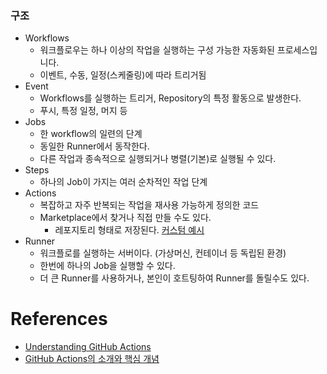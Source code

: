 
### 구조
- Workflows
	- 워크플로우는 하나 이상의 작업을 실행하는 구성 가능한 자동화된 프로세스입니다.
	- 이벤트, 수동, 일정(스케줄링)에 따라 트리거됨
- Event
	- Workflows를 실행하는 트리거, Repository의 특정 활동으로 발생한다.
	- 푸시, 특정 일정, 머지 등
- Jobs
	- 한 workflow의 일련의 단계
	- 동일한 Runner에서 동작한다.
	- 다른 작업과 종속적으로 실행되거나 병렬(기본)로 실행될 수 있다.
- Steps
	- 하나의 Job이 가지는 여러 순차적인 작업 단계
- Actions
	- 복잡하고 자주 반복되는 작업을 재사용 가능하게 정의한 코드
	- Marketplace에서 찾거나 직접 만들 수도 있다.
		- 레포지토리 형태로 저장된다. [커스텀 예시](https://smartstudio.tech/custom-github-actions/)
- Runner
	- 워크플로를 실행하는 서버이다. (가상머신, 컨테이너 등 독립된 환경)
	- 한번에 하나의 Job을 실행할 수 있다.
	- 더 큰 Runner를 사용하거나, 본인이 호트팅하여 Runner를 돌릴수도 있다.

# References
- [Understanding GitHub Actions](https://docs.github.com/en/actions/learn-github-actions/understanding-github-actions#workflows)
- [GitHub Actions의 소개와 핵심 개념](https://www.daleseo.com/github-actions-basics/)